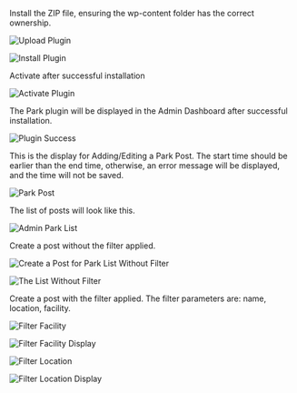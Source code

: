 Install the ZIP file, ensuring the wp-content folder has the correct ownership.

![Upload Plugin](assets/images/Upload-Plugin.png)

![Install Plugin](assets/images/Plugin-Install-Select-Zip.png)

Activate after successful installation

![Activate Plugin](assets/images/Activate-Plugin.png)

The Park plugin will be displayed in the Admin Dashboard after successful installation.

![Plugin Success](assets/images/Install-Success.png)

This is the display for Adding/Editing a Park Post. The start time should be earlier than the end time, otherwise, an error message will be displayed, and the time will not be saved.

![Park Post](assets/images/Park-Post.png)

The list of posts will look like this.

![Admin Park List](assets/images/Admin-List.png)

Create a post without the filter applied.

![Create a Post for Park List Without Filter](assets/images/Post-Create-WOFilter.png)

![The List Without Filter](assets/images/Post-Display-WOFilter.png)

Create a post with the filter applied.
The filter parameters are: name, location, facility.

![Filter Facility](assets/images/Post-Creation-Filter-Facility.png)

![Filter Facility Display](assets/images/Post-Display-Filter-Facility.png)

![Filter Location](assets/images/Post-Creation-Filter-Location.png)

![Filter Location Display](assets/images/Post-Display-Filter-Location.png)

